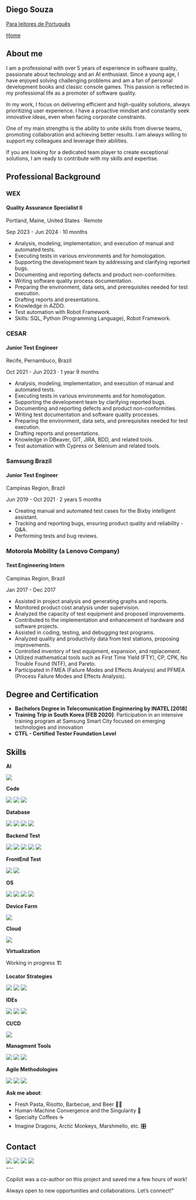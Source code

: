 ## Diego Souza 

<div>  
  <a href="README_PT.md" target="_blank"> Para leitores de Português</a>
  <p></p>
  <a href="README.md" target="_blank"> Home</a>
</div>

## About me
I am a professional with over 5 years of experience in software quality, passionate about technology and an AI enthusiast. Since a young age, I have enjoyed solving challenging problems and am a fan of personal development books and classic console games. This passion is reflected in my professional life as a promoter of software quality.

In my work, I focus on delivering efficient and high-quality solutions, always prioritizing user experience. I have a proactive mindset and constantly seek innovative ideas, even when facing corporate constraints.

One of my main strengths is the ability to unite skills from diverse teams, promoting collaboration and achieving better results. I am always willing to support my colleagues and leverage their abilities.

If you are looking for a dedicated team player to create exceptional solutions, I am ready to contribute with my skills and expertise. 

## Professional Background

<div>
  <h3>WEX</h3>
  <h4>Quality Assurance Specialist II</h4>
  <p>Portland, Maine, United States · Remote</p>
  <p>Sep 2023 - Jun 2024 · 10 months</p>
  <ul>
    <li>Analysis, modeling, implementation, and execution of manual and automated tests.</li>
    <li>Executing tests in various environments and for homologation.</li>
    <li>Supporting the development team by addressing and clarifying reported bugs.</li>
    <li>Documenting and reporting defects and product non-conformities.</li>
    <li>Writing software quality process documentation.</li>
    <li>Preparing the environment, data sets, and prerequisites needed for test execution.</li>
    <li>Drafting reports and presentations.</li>
    <li>Knowledge in AZDO.</li>
    <li>Test automation with Robot Framework.</li>
    <li>Skills: SQL, Python (Programming Language), Robot Framework.</li>
  </ul>
</div>

<div>
  <h3>CESAR</h3>
  <h4>Junior Test Engineer</h4>
  <p>Recife, Pernambuco, Brazil</p>
  <p>Oct 2021 - Jun 2023 · 1 year 9 months</p>
  <ul>
    <li>Analysis, modeling, implementation, and execution of manual and automated tests.</li>
    <li>Executing tests in various environments and for homologation.</li>
    <li>Supporting the development team by clarifying reported bugs.</li>
    <li>Documenting and reporting defects and product non-conformities.</li>
    <li>Writing test documentation and software quality processes.</li>
    <li>Preparing the environment, data sets, and prerequisites needed for test execution.</li>
    <li>Drafting reports and presentations.</li>
    <li>Knowledge in DBeaver, GIT, JIRA, BDD, and related tools.</li>
    <li>Test automation with Cypress or Selenium and related tools.</li>
  </ul>
</div>

<div>
  <h3>Samsung Brazil</h3>
  <h4>Junior Test Engineer</h4>
  <p>Campinas Region, Brazil</p>
  <p>Jun 2019 - Oct 2021 · 2 years 5 months</p>
  <ul>
    <li>Creating manual and automated test cases for the Bixby intelligent assistant.</li>
    <li>Tracking and reporting bugs, ensuring product quality and reliability - Q&A.</li>
    <li>Performing tests and bug reviews.</li>
  </ul>
</div>

<div>
  <h3>Motorola Mobility (a Lenovo Company)</h3>
  <h4>Test Engineering Intern</h4>
  <p>Campinas Region, Brazil</p>
  <p>Jan 2017 - Dec 2017</p>
  <ul>
    <li>Assisted in project analysis and generating graphs and reports.</li>
    <li>Monitored product cost analysis under supervision.</li>
    <li>Analyzed the capacity of test equipment and proposed improvements.</li>
    <li>Contributed to the implementation and enhancement of hardware and software projects.</li>
    <li>Assisted in coding, testing, and debugging test programs.</li>
    <li>Analyzed quality and productivity data from test stations, proposing improvements.</li>
    <li>Controlled inventory of test equipment, expansion, and replacement.</li>
    <li>Utilized mathematical tools such as First Time Yield (FTY), CP, CPK, No Trouble Found (NTF), and Pareto.</li>
    <li>Participated in FMEA (Failure Modes and Effects Analysis) and PFMEA (Process Failure Modes and Effects Analysis).</li>
  </ul>
</div>

## Degree and Certification

- **Bachelors Degree in Telecomunication Enginnering by INATEL [2018]**
- **Training Trip in South Korea [FEB 2020]**: Participation in an intensive training program at Samsung Smart City focused on emerging technologies and innovation
- **CTFL - Certified Tester Foundation Level**

## Skills

**AI**
<div>
  <a href="Copilot" target="_blank"><img src="https://img.shields.io/badge/Copilot-000000?style=for-the-badge&logo=github&logoColor=white" target="_blank"></a>
</div>

**Code**
<div>
  <a href="Python" target="_blank"><img src="https://icongr.am/devicon/python-original.svg?size=50&color=currentColor" target="_blank"></a>
  <a href="Javascript" target="_blank"><img src="https://icongr.am/devicon/javascript-original.svg?size=50&color=currentColor" target="_blank"></a>
  <a href="HTML5" target="_blank"><img src="https://icongr.am/devicon/html5-plain-wordmark.svg?size=50&color=currentColor" target="_blank"></a>
</div>

**Database**
<div>
  <a href="Oracle" target="_blank"><img src="https://img.shields.io/badge/Oracle-F80000?style=for-the-badge&logo=Oracle&logoColor=white" target="_blank"></a>
  <a href="MySQL" target="_blank"><img src="https://img.shields.io/badge/MySQL-005C84?style=for-the-badge&logo=mysql&logoColor=white" target="_blank"></a>  
  <a href="MariaDB" target="_blank"><img src="https://img.shields.io/badge/MariaDB-003545?style=for-the-badge&logo=mariadb&logoColor=white" target="_blank"></a>
  <a href="DBeaver" target="_blank"><img src="https://img.shields.io/badge/dbeaver-382923?style=for-the-badge&logo=dbeaver&logoColor=white" target="_blank"></a>
</div>

**Backend Test**
<div>
  <a href="Postman" target="_blank"><img src="https://img.shields.io/badge/Postman-FF6C37?style=for-the-badge&logo=postman&logoColor=white" target="_blank"></a>
  <a href="Insomnia" target="_blank"><img src="https://img.shields.io/badge/Insomnia-4000BF?style=for-the-badge&logo=insomnia&logoColor=white" target="_blank"></a>
  <a href="RobotFramework" target="_blank"><img src="https://img.shields.io/badge/Robot_Framework-000000?style=for-the-badge&logo=robot-framework&logoColor=white" target="_blank"></a>
  <a href="K6" target="_blank"><img src="https://img.shields.io/badge/K6-7D64FF?style=for-the-badge&logo=k6&logoColor=white" target="_blank"></a>
  <a href="Jmeter" target="_blank"><img src="https://img.shields.io/badge/JMeter-D22128?style=for-the-badge&logo=apache-jmeter&logoColor=white" target="_blank"></a>
</div>

**FrontEnd Test**
<div>
  <a href="Selenium Webdriver" target="_blank"><img src="https://img.shields.io/badge/Selenium_Webdriver-43B02A?style=for-the-badge&logo=selenium&logoColor=white" target="_blank"></a>
  <a href="Robot Framework" target="_blank"><img src="https://img.shields.io/badge/Robot_Framework-000000?style=for-the-badge&logo=robot-framework&logoColor=white" target="_blank"></a>
</div>


**OS**
<div>
  <a href="Windows" target="_blank"><img src="https://icongr.am/devicon/windows8-original.svg?size=50&color=currentColor" target="_blank"></a>
  <a href="Linux" target="_blank"><img src="https://icongr.am/devicon/linux-original.svg?size=50&color=currentColor" target="_blank"></a>
  <a href="MacOS" target="_blank"><img src="https://icongr.am/devicon/apple-original.svg?size=50&color=currentColor" target="_blank"></a>
  <a href="Android" target="_blank"><img src="https://icongr.am/devicon/android-original.svg?size=50&color=currentColor" target="_blank"></a> 
</div>

**Device Farm**
<div>
  <a href="Browserstack" target="_blank"><img src="https://img.shields.io/badge/BrowserStack-FF6C37?style=for-the-badge&logo=browserstack&logoColor=white" target="_blank"></a>
</div>


**Cloud**
<div>
  <a href="AWS" target="_blank"><img src="https://img.shields.io/badge/Amazon_AWS-232F3E?style=for-the-badge&logo=amazon-aws&logoColor=white" target="_blank"></a>
</div>


**Virtualization**
<div>
  <p>Working in progress 🏗️</p>
</div>

**Locator Strategies**
<div>
  <a href="Xpath" target="_blank"><img src="https://img.shields.io/badge/Xpath-02569B?style=for-the-badge&logo=xpath&logoColor=white" target="_blank"></a>
  <a href="CSS Selector" target="_blank"><img src="https://img.shields.io/badge/CSS_Selector-1572B6?style=for-the-badge&logo=css3&logoColor=white" target="_blank"></a>
  <a href="Id" target="_blank"><img src="https://img.shields.io/badge/Id-4CAF50?style=for-the-badge&logo=id&logoColor=white" target="_blank"></a>
</div>

**IDEs**
<div>
  <a href="IntelliJ" target="_blank"><img src="https://img.shields.io/badge/IntelliJ-000000?style=for-the-badge&logo=intellij-idea&logoColor=white" target="_blank"></a>
  <a href="VSCode" target="_blank"><img src="https://img.shields.io/badge/VSCode-007ACC?style=for-the-badge&logo=visual-studio-code&logoColor=white" target="_blank"></a>
  <a href="Microsoft Visual Studio" target="_blank"><img src="https://img.shields.io/badge/Visual_Studio-5C2D91?style=for-the-badge&logo=visual-studio&logoColor=white" target="_blank"></a>
</div>

**CI/CD**
<div>
  <a href="Gitlab" target="_blank"><img src="https://img.shields.io/badge/GitLab-FC6D26?style=for-the-badge&logo=gitlab&logoColor=white" target="_blank"></a>
</div>

**Managment Tools**
<div>
  <a href="Trello" target="_blank"><img src="https://img.shields.io/badge/Trello-0052CC?style=for-the-badge&logo=trello&logoColor=white" target="_blank"></a>
  <a href="Azure Devops" target="_blank"><img src="https://img.shields.io/badge/Azure_DevOps-0078D7?style=for-the-badge&logo=azure-devops&logoColor=white" target="_blank"></a>
  <a href="Jira" target="_blank"><img src="https://img.shields.io/badge/Jira-0052CC?style=for-the-badge&logo=jira&logoColor=white" target="_blank"></a>
</div>

**Agile Methodologies**
<div>
  <a href="Kanban" target="_blank"><img src="https://img.shields.io/badge/Kanban-007ACC?style=for-the-badge&logo=kanban&logoColor=white" target="_blank"></a>
  <a href="Scrum" target="_blank"><img src="https://img.shields.io/badge/Scrum-6DB33F?style=for-the-badge&logo=scrum&logoColor=white" target="_blank"></a>
  <a href="Waterfall" target="_blank"><img src="https://img.shields.io/badge/Waterfall-FF6F00?style=for-the-badge&logo=waterfall&logoColor=white" target="_blank"></a>
</div>

**Ask me about**:
- Fresh Pasta, Risotto, Barbecue, and Beer 🍺🥣
- Human-Machine Convergence and the Singularity 🤖
- Specialty Coffees ☕
- Imagine Dragons, Arctic Monkeys, Marshmello, etc. 🎛️

## Contact

<div> 
  <a href="https://wa.me/5519971454773?text=Olá%20Diego,%20encontrei%20seu%20perfil%20no%20GitHub%20e%20gostaria%20de%20saber%20mais%20sobre%20sua%20trajetória%20profissional" target="_blank"><img src="https://img.shields.io/badge/WhatsApp-25D366?style=for-the-badge&logo=whatsapp&logoColor=white" target="_blank"></a>
   <a href = "mailto:qa.diegosouza@gmail.com"><img src="https://img.shields.io/badge/Gmail-D14836?style=for-the-badge&logo=gmail&logoColor=white" target="_blank"></a>
  <a href="https://www.linkedin.com/in/qa-diego-souza" target="_blank"><img src="https://img.shields.io/badge/-LinkedIn-%230077B5?style=for-the-badge&logo=linkedin&logoColor=white" target="_blank"></a>
  <a href="https://www.instagram.com/diegosouza.xp/" target="_blank"><img src="https://img.shields.io/badge/-Instagram-%23E4405F?style=for-the-badge&logo=instagram&logoColor=white" target="_blank"></a>
  
</div>
---

Copilot was a co-author on this project and saved me a few hours of work!

Always open to new opportunities and collaborations. Let’s connect!"